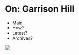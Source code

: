 <!DOCTYPE html>
<h1>
On: Garrison Hill
</h1>
<ul>
  <li>Main</li>
  <li>How?
  <li>Latest?</li>
  <li>Archives?</li>
</ul>

<img src= "https://github.com/user-attachments/assets/09ba187c-cfef-4bf2-828b-87837a3d4d69">

